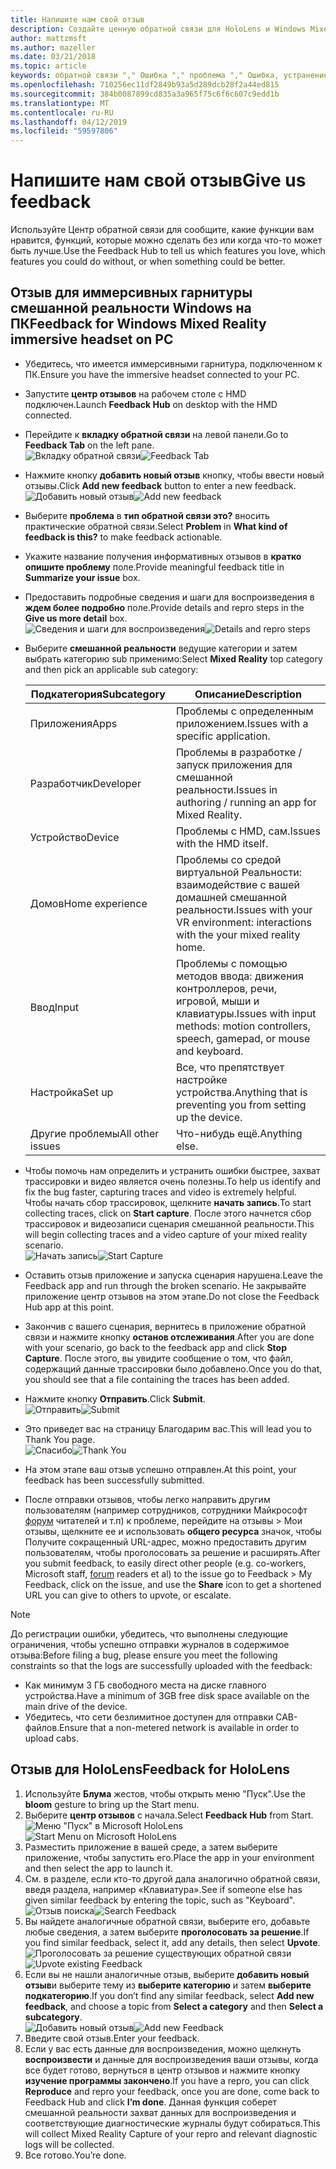 ```yaml
---
title: Напишите нам свой отзыв
description: Создайте ценную обратной связи для HoloLens и Windows Mixed Reality разработчиков, использующих центр отзывов.
author: mattzmsft
ms.author: mazeller
ms.date: 03/21/2018
ms.topic: article
keywords: обратной связи "," Ошибка "," проблема "," Ошибка, устранение неполадок, Справка
ms.openlocfilehash: 710256ec11df2849b93a5d289dcb28f2a44ed815
ms.sourcegitcommit: 384b0087899cd835a3a965f75c6f6c607c9edd1b
ms.translationtype: MT
ms.contentlocale: ru-RU
ms.lasthandoff: 04/12/2019
ms.locfileid: "59597806"
---
```

# <a name="give-us-feedback"></a><span data-ttu-id="c5569-104">Напишите нам свой отзыв</span><span class="sxs-lookup"><span data-stu-id="c5569-104">Give us feedback</span></span>

<span data-ttu-id="c5569-105">Используйте Центр обратной связи для сообщите, какие функции вам нравится, функций, которые можно сделать без или когда что-то может быть лучше.</span><span class="sxs-lookup"><span data-stu-id="c5569-105">Use the Feedback Hub to tell us which features you love, which features you could do without, or when something could be better.</span></span>

## <a name="feedback-for-windows-mixed-reality-immersive-headset-on-pc"></a><span data-ttu-id="c5569-106">Отзыв для иммерсивных гарнитуры смешанной реальности Windows на ПК</span><span class="sxs-lookup"><span data-stu-id="c5569-106">Feedback for Windows Mixed Reality immersive headset on PC</span></span>

* <span data-ttu-id="c5569-107">Убедитесь, что имеется иммерсивными гарнитура, подключенном к ПК.</span><span class="sxs-lookup"><span data-stu-id="c5569-107">Ensure you have the immersive headset connected to your PC.</span></span>
* <span data-ttu-id="c5569-108">Запустите **центр отзывов** на рабочем столе с HMD подключен.</span><span class="sxs-lookup"><span data-stu-id="c5569-108">Launch **Feedback Hub** on desktop with the HMD connected.</span></span>
* <span data-ttu-id="c5569-109">Перейдите к **вкладку обратной связи** на левой панели.</span><span class="sxs-lookup"><span data-stu-id="c5569-109">Go to **Feedback Tab** on the left pane.</span></span> <br>
  <span data-ttu-id="c5569-110">![Вкладку обратной связи](images/feedback1-600px.png)</span><span class="sxs-lookup"><span data-stu-id="c5569-110">![Feedback Tab](images/feedback1-600px.png)</span></span>
* <span data-ttu-id="c5569-111">Нажмите кнопку **добавить новый отзыв** кнопку, чтобы ввести новый отзывы.</span><span class="sxs-lookup"><span data-stu-id="c5569-111">Click **Add new feedback** button to enter a new feedback.</span></span><br>
  <span data-ttu-id="c5569-112">![Добавить новый отзыв](images/feedback2-600px.png)</span><span class="sxs-lookup"><span data-stu-id="c5569-112">![Add new feedback](images/feedback2-600px.png)</span></span>
* <span data-ttu-id="c5569-113">Выберите **проблема** в **тип обратной связи это?** вносить практические обратной связи.</span><span class="sxs-lookup"><span data-stu-id="c5569-113">Select **Problem** in **What kind of feedback is this?** to make feedback actionable.</span></span>
* <span data-ttu-id="c5569-114">Укажите название получения информативных отзывов в **кратко опишите проблему** поле.</span><span class="sxs-lookup"><span data-stu-id="c5569-114">Provide meaningful feedback title in **Summarize your issue** box.</span></span>
* <span data-ttu-id="c5569-115">Предоставить подробные сведения и шаги для воспроизведения в **ждем более подробно** поле.</span><span class="sxs-lookup"><span data-stu-id="c5569-115">Provide details and repro steps in the **Give us more detail** box.</span></span><br>
  <span data-ttu-id="c5569-116">![Сведения и шаги для воспроизведения](images/feedback3-600px.png)</span><span class="sxs-lookup"><span data-stu-id="c5569-116">![Details and repro steps](images/feedback3-600px.png)</span></span>
* <span data-ttu-id="c5569-117">Выберите **смешанной реальности** ведущие категории и затем выбрать категорию sub применимо:</span><span class="sxs-lookup"><span data-stu-id="c5569-117">Select **Mixed Reality** top category and then pick an applicable sub category:</span></span>

  |  <span data-ttu-id="c5569-118">Подкатегория</span><span class="sxs-lookup"><span data-stu-id="c5569-118">Subcategory</span></span>  |  <span data-ttu-id="c5569-119">Описание</span><span class="sxs-lookup"><span data-stu-id="c5569-119">Description</span></span> | 
  |----------|----------|
  |  <span data-ttu-id="c5569-120">Приложения</span><span class="sxs-lookup"><span data-stu-id="c5569-120">Apps</span></span>  |  <span data-ttu-id="c5569-121">Проблемы с определенным приложением.</span><span class="sxs-lookup"><span data-stu-id="c5569-121">Issues with a specific application.</span></span> | 
  |  <span data-ttu-id="c5569-122">Разработчик</span><span class="sxs-lookup"><span data-stu-id="c5569-122">Developer</span></span>  |  <span data-ttu-id="c5569-123">Проблемы в разработке / запуск приложения для смешанной реальности.</span><span class="sxs-lookup"><span data-stu-id="c5569-123">Issues in authoring / running an app for Mixed Reality.</span></span> | 
  |  <span data-ttu-id="c5569-124">Устройство</span><span class="sxs-lookup"><span data-stu-id="c5569-124">Device</span></span>  |  <span data-ttu-id="c5569-125">Проблемы с HMD, сам.</span><span class="sxs-lookup"><span data-stu-id="c5569-125">Issues with the HMD itself.</span></span> | 
  |  <span data-ttu-id="c5569-126">Домов</span><span class="sxs-lookup"><span data-stu-id="c5569-126">Home experience</span></span>  |  <span data-ttu-id="c5569-127">Проблемы со средой виртуальной Реальности: взаимодействие с вашей домашней смешанной реальности.</span><span class="sxs-lookup"><span data-stu-id="c5569-127">Issues with your VR environment: interactions with the your mixed reality home.</span></span> | 
  |  <span data-ttu-id="c5569-128">Ввод</span><span class="sxs-lookup"><span data-stu-id="c5569-128">Input</span></span>  |  <span data-ttu-id="c5569-129">Проблемы с помощью методов ввода: движения контроллеров, речи, игровой, мыши и клавиатуры.</span><span class="sxs-lookup"><span data-stu-id="c5569-129">Issues with input methods: motion controllers, speech, gamepad, or mouse and keyboard.</span></span> | 
  |  <span data-ttu-id="c5569-130">Настройка</span><span class="sxs-lookup"><span data-stu-id="c5569-130">Set up</span></span>  |  <span data-ttu-id="c5569-131">Все, что препятствует настройке устройства.</span><span class="sxs-lookup"><span data-stu-id="c5569-131">Anything that is preventing you from setting up the device.</span></span> | 
  |  <span data-ttu-id="c5569-132">Другие проблемы</span><span class="sxs-lookup"><span data-stu-id="c5569-132">All other issues</span></span>  |  <span data-ttu-id="c5569-133">Что-нибудь ещё.</span><span class="sxs-lookup"><span data-stu-id="c5569-133">Anything else.</span></span> |
  
* <span data-ttu-id="c5569-134">Чтобы помочь нам определить и устранить ошибки быстрее, захват трассировки и видео является очень полезны.</span><span class="sxs-lookup"><span data-stu-id="c5569-134">To help us identify and fix the bug faster, capturing traces and video is extremely helpful.</span></span> <span data-ttu-id="c5569-135">Чтобы начать сбор трассировок, щелкните **начать запись**.</span><span class="sxs-lookup"><span data-stu-id="c5569-135">To start collecting traces, click on **Start capture**.</span></span> <span data-ttu-id="c5569-136">После этого начнется сбор трассировок и видеозаписи сценария смешанной реальности.</span><span class="sxs-lookup"><span data-stu-id="c5569-136">This will begin collecting traces and a video capture of your mixed reality scenario.</span></span><br>
  <span data-ttu-id="c5569-137">![Начать запись](images/feedback4-600px.png)</span><span class="sxs-lookup"><span data-stu-id="c5569-137">![Start Capture](images/feedback4-600px.png)</span></span>
* <span data-ttu-id="c5569-138">Оставить отзыв приложение и запуска сценария нарушена.</span><span class="sxs-lookup"><span data-stu-id="c5569-138">Leave the Feedback app and run through the broken scenario.</span></span> <span data-ttu-id="c5569-139">Не закрывайте приложение центр отзывов на этом этапе.</span><span class="sxs-lookup"><span data-stu-id="c5569-139">Do not close the Feedback Hub app at this point.</span></span>
* <span data-ttu-id="c5569-140">Закончив с вашего сценария, вернитесь в приложение обратной связи и нажмите кнопку **останов отслеживания**.</span><span class="sxs-lookup"><span data-stu-id="c5569-140">After you are done with your scenario, go back to the feedback app and click **Stop Capture**.</span></span> <span data-ttu-id="c5569-141">После этого, вы увидите сообщение о том, что файл, содержащий данные трассировки было добавлено.</span><span class="sxs-lookup"><span data-stu-id="c5569-141">Once you do that, you should see that a file containing the traces has been added.</span></span>
* <span data-ttu-id="c5569-142">Нажмите кнопку **Отправить**.</span><span class="sxs-lookup"><span data-stu-id="c5569-142">Click **Submit**.</span></span><br>
  <span data-ttu-id="c5569-143">![Отправить](images/feedback5-600px.png)</span><span class="sxs-lookup"><span data-stu-id="c5569-143">![Submit](images/feedback5-600px.png)</span></span>
* <span data-ttu-id="c5569-144">Это приведет вас на страницу Благодарим вас.</span><span class="sxs-lookup"><span data-stu-id="c5569-144">This will lead you to Thank You page.</span></span><br>
  <span data-ttu-id="c5569-145">![Спасибо](images/feedback6-600px.png)</span><span class="sxs-lookup"><span data-stu-id="c5569-145">![Thank You](images/feedback6-600px.png)</span></span>
* <span data-ttu-id="c5569-146">На этом этапе ваш отзыв успешно отправлен.</span><span class="sxs-lookup"><span data-stu-id="c5569-146">At this point, your feedback has been successfully submitted.</span></span>
* <span data-ttu-id="c5569-147">После отправки отзывов, чтобы легко направить другим пользователям (например сотрудников, сотрудники Майкрософт [форум](https://forums.hololens.com/) читателей и т.п) к проблеме, перейдите на отзывы > Мои отзывы, щелкните ее и использовать **общего ресурса** значок, чтобы Получите сокращенный URL-адрес, можно предоставить другим пользователям, чтобы проголосовать за решение и расширять.</span><span class="sxs-lookup"><span data-stu-id="c5569-147">After you submit feedback, to easily direct other people (e.g. co-workers, Microsoft staff, [forum](https://forums.hololens.com/) readers et al) to the issue go to Feedback > My Feedback, click on the issue, and use the **Share** icon to get a shortened URL you can give to others to upvote, or escalate.</span></span>

>[!NOTE]
><span data-ttu-id="c5569-148">До регистрации ошибки, убедитесь, что выполнены следующие ограничения, чтобы успешно отправки журналов в содержимое отзыва:</span><span class="sxs-lookup"><span data-stu-id="c5569-148">Before filing a bug, please ensure you meet the following constraints so that the logs are successfully uploaded with the feedback:</span></span>
> - <span data-ttu-id="c5569-149">Как минимум 3 ГБ свободного места на диске главного устройства.</span><span class="sxs-lookup"><span data-stu-id="c5569-149">Have a minimum of 3GB free disk space available on the main drive of the device.</span></span>
> - <span data-ttu-id="c5569-150">Убедитесь, что сети безлимитное доступен для отправки CAB-файлов.</span><span class="sxs-lookup"><span data-stu-id="c5569-150">Ensure that a non-metered network is available in order to upload cabs.</span></span>

## <a name="feedback-for-hololens"></a><span data-ttu-id="c5569-151">Отзыв для HoloLens</span><span class="sxs-lookup"><span data-stu-id="c5569-151">Feedback for HoloLens</span></span>

1. <span data-ttu-id="c5569-152">Используйте **Блума** жестов, чтобы открыть меню "Пуск".</span><span class="sxs-lookup"><span data-stu-id="c5569-152">Use the **bloom** gesture to bring up the Start menu.</span></span>
2. <span data-ttu-id="c5569-153">Выберите **центр отзывов** с начала.</span><span class="sxs-lookup"><span data-stu-id="c5569-153">Select **Feedback Hub** from Start.</span></span><br>
  <span data-ttu-id="c5569-154">![Меню "Пуск" в Microsoft HoloLens](images/startmenu.jpg)</span><span class="sxs-lookup"><span data-stu-id="c5569-154">![Start Menu on Microsoft HoloLens](images/startmenu.jpg)</span></span>
3. <span data-ttu-id="c5569-155">Разместить приложение в вашей среде, а затем выберите приложение, чтобы запустить его.</span><span class="sxs-lookup"><span data-stu-id="c5569-155">Place the app in your environment and then select the app to launch it.</span></span>
4. <span data-ttu-id="c5569-156">См. в разделе, если кто-то другой дала аналогично обратной связи, введя раздела, например «Клавиатура».</span><span class="sxs-lookup"><span data-stu-id="c5569-156">See if someone else has given similar feedback by entering the topic, such as "Keyboard".</span></span><br>
  <span data-ttu-id="c5569-157">![Отзыв поиска](images/searchfeedback-500px.jpg)</span><span class="sxs-lookup"><span data-stu-id="c5569-157">![Search Feedback](images/searchfeedback-500px.jpg)</span></span>
5. <span data-ttu-id="c5569-158">Вы найдете аналогичные обратной связи, выберите его, добавьте любые сведения, а затем выберите **проголосовать за решение**.</span><span class="sxs-lookup"><span data-stu-id="c5569-158">If you find similar feedback, select it, add any details, then select **Upvote**.</span></span><br>
  <span data-ttu-id="c5569-159">![Проголосовать за решение существующих обратной связи](images/upvotefeedback-500px.jpg)</span><span class="sxs-lookup"><span data-stu-id="c5569-159">![Upvote existing Feedback](images/upvotefeedback-500px.jpg)</span></span>
6. <span data-ttu-id="c5569-160">Если вы не нашли аналогичные отзыв, выберите **добавить новый отзыв**и выберите тему из **выберите категорию** и затем **выберите подкатегорию**.</span><span class="sxs-lookup"><span data-stu-id="c5569-160">If you don’t find any similar feedback, select **Add new feedback**, and choose a topic from **Select a category** and then **Select a subcategory**.</span></span><br>
  <span data-ttu-id="c5569-161">![Добавить новый отзыв](images/addnewfeedback-500px.jpg)</span><span class="sxs-lookup"><span data-stu-id="c5569-161">![Add new Feedback](images/addnewfeedback-500px.jpg)</span></span>
7. <span data-ttu-id="c5569-162">Введите свой отзыв.</span><span class="sxs-lookup"><span data-stu-id="c5569-162">Enter your feedback.</span></span>
8. <span data-ttu-id="c5569-163">Если у вас есть данные для воспроизведения, можно щелкнуть **воспроизвести** и данные для воспроизведения ваши отзывы, когда все будет готово, вернуться в центр отзывов и нажмите кнопку **изучение программы закончено**.</span><span class="sxs-lookup"><span data-stu-id="c5569-163">If you have a repro, you can click **Reproduce** and repro your feedback, once you are done, come back to Feedback Hub and click **I’m done**.</span></span> <span data-ttu-id="c5569-164">Данная функция соберет смешанной реальности захват данных для воспроизведения и соответствующие диагностические журналы будут собираться.</span><span class="sxs-lookup"><span data-stu-id="c5569-164">This will collect Mixed Reality Capture of your repro and relevant diagnostic logs will be collected.</span></span>
9. <span data-ttu-id="c5569-165">Все готово.</span><span class="sxs-lookup"><span data-stu-id="c5569-165">You’re done.</span></span>
